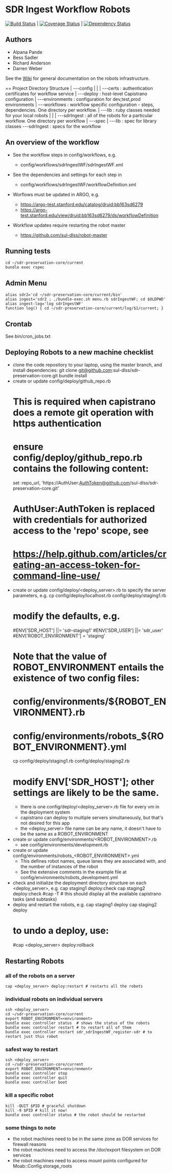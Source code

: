 # SDR Ingest Workflow Robots

[![Build Status](https://travis-ci.org/sul-dlss/sdr-preservation-core.png?branch=master)](https://travis-ci.org/sul-dlss/sdr-preservation-core) | [![Coverage Status](https://coveralls.io/repos/sul-dlss/sdr-preservation-core/badge.png?branch=master)](https://coveralls.io/r/sul-dlss/sdr-preservation-core) | [![Dependency Status](https://gemnasium.com/sul-dlss/sdr-preservation-core.svg)](https://gemnasium.com/sul-dlss/sdr-preservation-core) 

## Authors
* Alpana Pande
* Bess Sadler
* Richard Anderson
* Darren Weber

See the [Wiki](https://github.com/sul-dlss/robot-master/wiki) for general documentation on the robots infrastructure.

== Project Directory Structure
    |
    ---config
    |  |
    |  ---certs : authentication certificates for workflow service
    |  ---deploy : host-level Capistrano configuration
    |  ---environments : configuration for dev,test,prod environments
    |  ---workflows : workflow specific configuration - steps, dependencies. One directory per workflow.
    |
    ---lib : ruby classes needed for your local robots
    |  |
    |  ---sdrIngest : all of the robots for a particular workflow. One directory per workflow
    |
    ---spec
      |
      ---lib : spec for library classes
      ---sdrIngest : specs for the workflow


## An overview of the workflow

* See the workflow steps in config/workflows, e.g.
    - config/workflows/sdrIngestWF/sdrIngestWF.xml

* See the dependencies and settings for each step in
    - config/workflows/sdrIngestWF/workflowDefinition.xml

* Worflows must be updated in ARGO, e.g.
    - https://argo-test.stanford.edu/catalog/druid:bb163sd6279
    - https://argo-test.stanford.edu/view/druid:bb163sd6279/ds/workflowDefinition

* Workflow updates require restarting the robot master
    - https://github.com/sul-dlss/robot-master


## Running tests
    cd ~/sdr-preservation-core/current
    bundle exec rspec


## Admin Menu

    alias sdr2='cd ~/sdr-preservation-core/current/bin'
    alias ingest='sdr2 ; ./bundle-exec.sh menu.rb sdrIngestWF; cd $OLDPWD'
    alias ingest-log='log sdrIngestWF'
    function log() { cd ~/sdr-preservation-core/current/log/$1/current; }


## Crontab

See bin/cron_jobs.txt

## Deploying Robots to a new machine checklist

* clone the code repository to your laptop, using the master branch, and install dependencies:
    git clone git@github.com:sul-dlss/sdr-preservation-core.git
    bundle install
* create or update config/deploy/github_repo.rb
    # This is required when capistrano does a remote git operation with https authentication
    # ensure config/deploy/github_repo.rb contains the following content:
    set :repo_url, 'https://AuthUser:AuthToken@github.com/sul-dlss/sdr-preservation-core.git'
    # AuthUser:AuthToken is replaced with credentials for authorized access to the 'repo' scope, see
    # https://help.github.com/articles/creating-an-access-token-for-command-line-use/
* create or update config/deploy/<deploy_server>.rb to specify the server parameters, e.g.
    cp config/deploy/localhost.rb config/deploy/staging1.rb
    # modify the defaults, e.g.
    #ENV['SDR_HOST'] ||= 'sdr-staging1'
    #ENV['SDR_USER'] ||= 'sdr_user'
    #ENV['ROBOT_ENVIRONMENT'] = 'staging'
    # Note that the value of ROBOT_ENVIRONMENT entails the existence of two config files:
    # config/environments/${ROBOT_ENVIRONMENT}.rb
    # config/environments/robots_${ROBOT_ENVIRONMENT}.yml
    cp config/deploy/staging1.rb config/deploy/staging2.rb
    # modify ENV['SDR_HOST']; other settings are likely to be the same.
  * there is one config/deploy/<deploy_server>.rb file for every vm in the deployment system
  * capistrano can deploy to multiple servers simultaneously, but that's not desired for this app
  * the <deploy_server> file name can be any name, it doesn't have to be the same as a ROBOT_ENVIRONMENT
* create or update config/environments/<ROBOT_ENVIRONMENT>.rb
  * see config/environments/development.rb
* create or update config/environments/robots_<ROBOT_ENVIRONMENT>.yml
  * This defines robot names, queue lanes they are associated with, and the number of instances of the robot
  * See the extensive comments in the example file at config/environments/robots_development.yml
* check and initialize the deployment directory structure on each <deploy_server>, e.g.
    cap staging1 deploy:check
    cap staging2 deploy:check
    #cap -T # this should display all the available capistrano tasks (and subtasks)
* deploy and restart the robots, e.g.
    cap staging1 deploy
    cap staging2 deploy
    # to undo a deploy, use:
    #cap <deploy_server> deploy:rollback


## Restarting Robots

### all of the robots on a server
    cap <deploy_server> deploy:restart # restarts all the robots

### individual robots on individual servers
    ssh <deploy_server>
    cd ~/sdr-preservation-core/current
    export ROBOT_ENVIRONMENT=<environment>
    bundle exec controller status  # shows the status of the robots
    bundle exec controller restart # to restart all of them
    bundle exec controller restart sdr_sdrIngestWF_register-sdr # to restart just this robot

### safest way to restart
    ssh <deploy_server>
    cd ~/sdr-preservation-core/current
    export ROBOT_ENVIRONMENT=<environment>
    bundle exec controller stop
    bundle exec controller quit
    bundle exec controller boot

### kill a specific robot
    kill -QUIT $PID # graceful shutdown
    kill -9 $PID # kill it now!
    bundle exec controller status # the robot should be restarted

### some things to note
* the robot machines need to be in the same zone as DOR services for firewall reasons
* the robot machines need to access the /dor/export filesystem on DOR services
* the robot machines need to access mount points configured for Moab::Config.storage_roots

